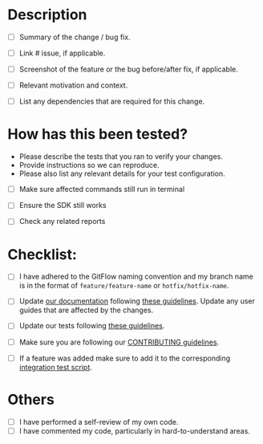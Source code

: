 # Description

- [ ] Summary of the change / bug fix.
- [ ] Link # issue, if applicable.
- [ ] Screenshot of the feature or the bug before/after fix, if applicable.
- [ ] Relevant motivation and context.
- [ ] List any dependencies that are required for this change.


# How has this been tested?

* Please describe the tests that you ran to verify your changes.
* Provide instructions so we can reproduce.
* Please also list any relevant details for your test configuration.
- [ ] Make sure affected commands still run in terminal
- [ ] Ensure the SDK still works
- [ ] Check any related reports


# Checklist:

- [ ] I have adhered to the GitFlow naming convention and my branch name is in the format of `feature/feature-name` or `hotfix/hotfix-name`.
- [ ] Update [our documentation](https://openbb-finance.github.io/OpenBBTerminal/) following [these guidelines](https://github.com/OpenBB-finance/OpenBBTerminal/tree/main/website).  Update any user guides that are affected by the changes.
- [ ] Update our tests following [these guidelines](https://github.com/OpenBB-finance/OpenBBTerminal/tree/main/tests).
- [ ] Make sure you are following our [CONTRIBUTING guidelines](https://github.com/OpenBB-finance/OpenBBTerminal/blob/main/CONTRIBUTING.md).
- [ ] If a feature was added make sure to add it to the corresponding [integration test script](https://github.com/OpenBB-finance/OpenBBTerminal/tree/develop/openbb_terminal/miscellaneous/integration_tests_scripts).


# Others
- [ ] I have performed a self-review of my own code.
- [ ] I have commented my code, particularly in hard-to-understand areas.
